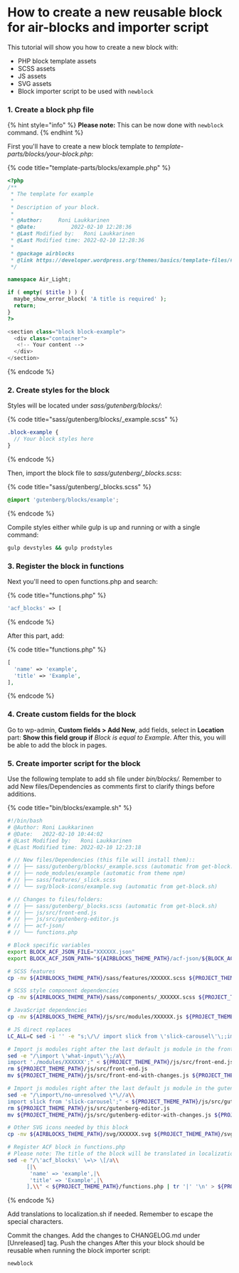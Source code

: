 # How to create a new reusable block for air-blocks and importer script

This tutorial will show you how to create a new block with:

* PHP block template assets
* SCSS assets
* JS assets
* SVG assets
* Block importer script to be used with `newblock`

### 1. Create a block php file

{% hint style="info" %}
**Please note:** This can be now done with `newblock` command.
{% endhint %}

First you'll have to create a new block template to _template-parts/blocks/your-block.php_:

{% code title="template-parts/blocks/example.php" %}
```php
<?php
/**
 * The template for example
 *
 * Description of your block.
 *
 * @Author:		Roni Laukkarinen
 * @Date:   		2022-02-10 12:28:36
 * @Last Modified by:   Roni Laukkarinen
 * @Last Modified time: 2022-02-10 12:28:36
 *
 * @package airblocks
 * @link https://developer.wordpress.org/themes/basics/template-files/#template-partials
 */

namespace Air_Light;

if ( empty( $title ) ) {
  maybe_show_error_block( 'A title is required' );
  return;
}
?>

<section class="block block-example">
  <div class="container">
   <!-- Your content -->
  </div>
</section>
```
{% endcode %}

### 2. Create styles for the block

Styles will be located under _sass/gutenberg/blocks/_:

{% code title="sass/gutenberg/blocks/_example.scss" %}
```scss
.block-example {
  // Your block styles here
}
```
{% endcode %}

Then, import the block file to _sass/gutenberg/\_blocks.scss_:

{% code title="sass/gutenberg/_blocks.scss" %}
```scss
@import 'gutenberg/blocks/example';
```
{% endcode %}

Compile styles either while gulp is up and running or with a single command:

```bash
gulp devstyles && gulp prodstyles
```

### 3. Register the block in functions

Next you'll need to open functions.php and search:

{% code title="functions.php" %}
```php
'acf_blocks' => [
```
{% endcode %}

After this part, add:

{% code title="functions.php" %}
```php
[
  'name' => 'example',
  'title' => 'Example',
],
```
{% endcode %}

### 4. Create custom fields for the block

Go to wp-admin, **Custom fields > Add New**, add fields, select in **Location** part: **Show this field group if** _Block_ _is equal to_ _Example_. After this, you will be able to add the block in pages.

### 5. Create importer script for the block

Use the following template to add sh file under _bin/blocks/._ Remember to add New files/Dependencies as comments first to clarify things before additions.

{% code title="bin/blocks/example.sh" %}
```bash
#!/bin/bash
# @Author: Roni Laukkarinen
# @Date:   2022-02-10 10:44:02
# @Last Modified by:   Roni Laukkarinen
# @Last Modified time: 2022-02-10 12:23:18

# // New files/Dependencies (this file will install them)::
# // ├── sass/gutenberg/blocks/_example.scss (automatic from get-block.sh)
# // ├── node_modules/example (automatic from theme npm)
# // ├── sass/features/_slick.scss
# // └── svg/block-icons/example.svg (automatic from get-block.sh)

# // Changes to files/folders:
# // ├── sass/gutenberg/_blocks.scss (automatic from get-block.sh)
# // ├── js/src/front-end.js
# // ├── js/src/gutenberg-editor.js
# // ├── acf-json/
# // └── functions.php

# Block specific variables
export BLOCK_ACF_JSON_FILE="XXXXXX.json"
export BLOCK_ACF_JSON_PATH="${AIRBLOCKS_THEME_PATH}/acf-json/${BLOCK_ACF_JSON_FILE}"

# SCSS features
cp -nv ${AIRBLOCKS_THEME_PATH}/sass/features/XXXXXX.scss ${PROJECT_THEME_PATH}/sass/features/

# SCSS style component dependencies
cp -nv ${AIRBLOCKS_THEME_PATH}/sass/components/_XXXXXX.scss ${PROJECT_THEME_PATH}/sass/components/

# JavaScript dependencies
cp -nv ${AIRBLOCKS_THEME_PATH}/js/src/modules/XXXXXX.js ${PROJECT_THEME_PATH}/js/src/modules/

# JS direct replaces
LC_ALL=C sed -i '' -e "s;\/\/ import slick from \'slick-carousel\'\;;import slick from \'slick-carousel\'\;;" ${PROJECT_THEME_PATH}/js/src/front-end.js

# Import js modules right after the last default js module in the front-end.js file
sed -e "/\import \'what-input\'\;/a\\
import './modules/XXXXXX';" < ${PROJECT_THEME_PATH}/js/src/front-end.js > ${PROJECT_THEME_PATH}/js/src/front-end-with-changes.js
rm ${PROJECT_THEME_PATH}/js/src/front-end.js
mv ${PROJECT_THEME_PATH}/js/src/front-end-with-changes.js ${PROJECT_THEME_PATH}/js/src/front-end.js

# Import js modules right after the last default js module in the gutenberg-editor.js file
sed -e "/\import\/no-unresolved \*\//a\\
import slick from 'slick-carousel';" < ${PROJECT_THEME_PATH}/js/src/gutenberg-editor.js > ${PROJECT_THEME_PATH}/js/src/gutenberg-editor-with-changes.js
rm ${PROJECT_THEME_PATH}/js/src/gutenberg-editor.js
mv ${PROJECT_THEME_PATH}/js/src/gutenberg-editor-with-changes.js ${PROJECT_THEME_PATH}/js/src/gutenberg-editor.js

# Other SVG icons needed by this block
cp -nv ${AIRBLOCKS_THEME_PATH}/svg/XXXXXX.svg ${PROJECT_THEME_PATH}/svg/

# Register ACF block in functions.php
# Please note: The title of the block will be translated in localization.sh if en is selected
sed -e "/\'acf_blocks\' \=\> \[/a\\
      [|\
       'name' => 'example',|\
       'title' => 'Example',|\
      ],\\" < ${PROJECT_THEME_PATH}/functions.php | tr '|' '\n' > ${PROJECT_THEME_PATH}/tmpfile

```
{% endcode %}

Add translations to localization.sh if needed. Remember to escape the special characters.

Commit the changes. Add the changes to CHANGELOG.md under \[Unreleased] tag. Push the changes After this your block should be reusable when running the block importer script:

```bash
newblock
```

